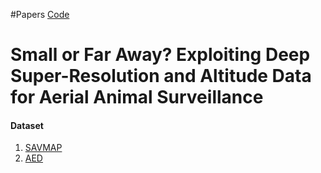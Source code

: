 #Papers
[Code](https://github.com/mowen111/salt)
# Small or Far Away? Exploiting Deep Super-Resolution and Altitude Data for Aerial Animal Surveillance

#### Dataset
1. [SAVMAP](https://www.epfl.ch/labs/lasig/research/projects/savmap/)
2. [AED](https://zenodo.org/record/3234780#.YfmHrOpByUk)